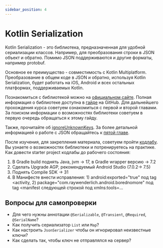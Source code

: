 ```yaml
---
sidebar_position: 4
---
```


# Kotlin Serialization

Kotlin Serialization - это библиотека, предназначенная для удобной cериализации классов. Например, для преобразования строки в JSON объект и обратно. Помимо JSON поддерживаются и другие форматы, например protobuf.

Основное ее преимущество - совместимость с Kotlin Multiplatform. Преобразование в общем коде в JSON и обратно, используя Kotlin Serialization, будет работать на iOS, Android и всех остальных платформах, поддерживаемых Kotlin.

Познакомиться с библиотекой можно на [официальном сайте](https://kotlinlang.org/docs/serialization.html#libraries). Полная информация о библиотеке доступна в [гайде](https://github.com/Kotlin/kotlinx.serialization/blob/master/docs/serialization-guide.md) на GitHub. Для дальнейшего прохождения курса советуем ознакомиться с первой и второй главами. За поиском информации о возможностях библиотеки советуем в первую очередь обращаться к этому гайду.  

Также, прочитайте об [ignoreUnknownKeys](https://github.com/Kotlin/kotlinx.serialization/blob/master/docs/json.md#ignoring-unknown-keys). За более детальной информацией о работе с JSON обращайтесь к [пятой главе](https://github.com/Kotlin/kotlinx.serialization/blob/master/docs/json.md).

После изучения, для закрепления материала, советуем пройти [кодлабу](https://www.raywenderlich.com/26883403-android-data-serialization-tutorial-with-the-kotlin-serialization-library).
Вы узнаете о возможностях библиотеки и потренируетесь на практике.
Как довести starter project кодлабы до рабочего состояния:
1. В Gradle build поднять Java, jvm -> 17, в Gradle wrapper версию -> 7.2
2. Сделать Upgrade AGP, рекомендуемый Android Studio (7.0.2-> 7.5)
3. Поднять Compile SDK -> 31
4. В Манифесте внести исправления: 1) android:exported="true" под tag <activity, 2) package="com.raywenderlich.android.borednomore" под tag <manifest следующей строкой под xmlns:tools=…

## Вопросы для самопроверки
- Для чего нужны аннотации `@Serializable`, `@Transient`, `@Required`, `@SerialName`?
- Как получить сериализатор `List` или `Map`? 
- Как настроить `JsonSerializer` чтобы он игнорировал неизвестные ключи?
- Как сделать так, чтобы ключ не отправлялся на сервер?
